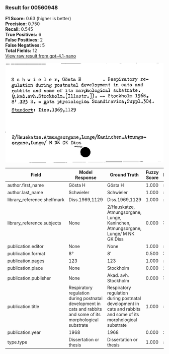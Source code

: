 ### Result for 00560948
**F1 Score:** 0.63 (higher is better)<br>**Precision:** 0.750<br>**Recall:** 0.545<br>**True Positives:** 6<br>**False Positives:** 2<br>**False Negatives:** 5<br>**Total Fields:** 12<br>[View raw result from gpt-4.1-nano](https://github.com/RISE-UNIBAS/humanities_data_benchmark/blob/main/results/2025-10-02/T0162/request_T0162_00560948.json)

<img src="https://github.com/RISE-UNIBAS/humanities_data_benchmark/blob/main/benchmarks/zettelkatalog/images/00560948.jpg?raw=true" alt="00560948" width="600px">

| Field | Model Response | Ground Truth | Fuzzy Score | Match |
|-------|----------------|--------------|-------------|-------|
| author.first_name | Gösta H | Gösta H | 1.000 | ✅ |
| author.last_name | Schwieler | Schwieler | 1.000 | ✅ |
| library_reference.shelfmark | Diss.1969,1129 | Diss.1969,1129 | 1.000 | ✅ |
| library_reference.subjects | None | 2/Hauskatze, Atmungsorgane, Lunge, Kaninchen, Atmungsorgane, Lunge/ M NK GK Diss | 0.000 | ❌ |
| publication.editor | None | None | 1.000 | ✅ |
| publication.format | 8° | 8' | 0.500 | ❌ |
| publication.pages | 123 | 123 | 1.000 | ✅ |
| publication.place | None | Stockholm | 0.000 | ❌ |
| publication.publisher | None | Akad. avh. Stockholm | 0.000 | ❌ |
| publication.title | Respiratory regulation during postnatal development in cats and rabbits and some of its morphological substrate | Respiratory regulation during postnatal development in cats and rabbits and some of its morphological substrate | 1.000 | ✅ |
| publication.year | 1968 | 1968 | 0.000 | ❌ |
| type.type | Dissertation or thesis | Dissertation or thesis | 1.000 | ✅ |

